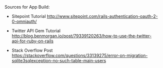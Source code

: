 Sources for App Build:

* Sitepoint Tutorial
http://www.sitepoint.com/rails-authentication-oauth-2-0-omniauth/

* Twitter API Gem Tutorial
http://blog.benmorgan.io/post/79339120263/how-to-use-the-twitter-api-for-ruby-on-rails

* Stack Overflow Post
https://stackoverflow.com/questions/33139275/error-on-migration-sqlite3sqlexception-no-such-table-main-users
